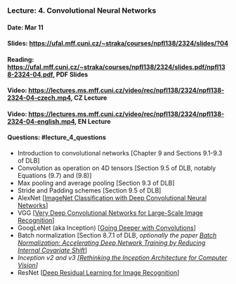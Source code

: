 ### Lecture: 4. Convolutional Neural Networks
#### Date: Mar 11
#### Slides: https://ufal.mff.cuni.cz/~straka/courses/npfl138/2324/slides/?04
#### Reading: https://ufal.mff.cuni.cz/~straka/courses/npfl138/2324/slides.pdf/npfl138-2324-04.pdf, PDF Slides
#### Video: https://lectures.ms.mff.cuni.cz/video/rec/npfl138/2324/npfl138-2324-04-czech.mp4, CZ Lecture
#### Video: https://lectures.ms.mff.cuni.cz/video/rec/npfl138/2324/npfl138-2324-04-english.mp4, EN Lecture
#### Questions: #lecture_4_questions

- Introduction to convolutional networks [Chapter 9 and Sections 9.1-9.3 of DLB]
- Convolution as operation on 4D tensors [Section 9.5 of DLB, notably Equations (9.7) and (9.8)]
- Max pooling and average pooling [Section 9.3 of DLB]
- Stride and Padding schemes [Section 9.5 of DLB]
- AlexNet [[ImageNet Classification with Deep Convolutional Neural Networks](https://papers.nips.cc/paper/4824-imagenet-classification-with-deep-convolutional-neural-networks.pdf)]
- VGG [[Very Deep Convolutional Networks for Large-Scale Image Recognition](https://arxiv.org/abs/1409.1556)]
- GoogLeNet (aka Inception) [[Going Deeper with Convolutions](https://arxiv.org/abs/1409.4842)]
- Batch normalization [Section 8.7.1 of DLB, _optionally the paper [Batch Normalization: Accelerating Deep Network Training by Reducing Internal Covariate Shift](https://arxiv.org/abs/1502.03167)_]
- _Inception v2 and v3 [[Rethinking the Inception Architecture for Computer Vision](https://arxiv.org/abs/1512.00567)]_
- ResNet [[Deep Residual Learning for Image Recognition](https://arxiv.org/abs/1512.03385)]
